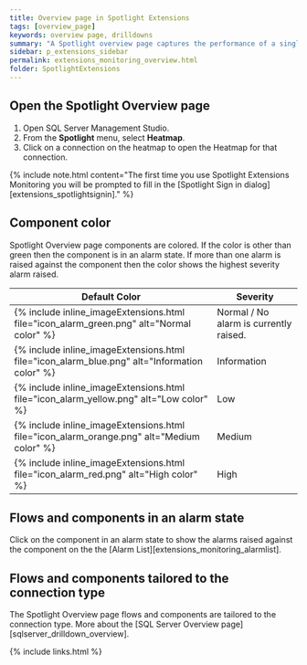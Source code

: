 ```yaml
---
title: Overview page in Spotlight Extensions
tags: [overview_page]
keywords: overview page, drilldowns
summary: "A Spotlight overview page captures the performance of a single monitored connection. Flows and components are updated in real time to highlight obvious bottlenecks and problem areas and color coded to indicate when an alarm is raised."
sidebar: p_extensions_sidebar
permalink: extensions_monitoring_overview.html
folder: SpotlightExtensions
---
```


## Open the Spotlight Overview page

1. Open SQL Server Management Studio.
2. From the **Spotlight** menu, select **Heatmap**.
3. Click on a connection on the heatmap to open the Heatmap for that connection.

{% include note.html content="The first time you use Spotlight Extensions Monitoring you will be prompted to fill in the [Spotlight Sign in dialog][extensions_spotlightsignin]." %}

## Component color
Spotlight Overview page components are colored. If the color is other than green then the component is in an alarm state. If more than one alarm is raised against the component then the color shows the highest severity alarm raised.

Default Color | Severity
--------------|---------
{% include inline_imageExtensions.html file="icon_alarm_green.png" alt="Normal color" %} | Normal / No alarm is currently raised.
{% include inline_imageExtensions.html file="icon_alarm_blue.png" alt="Information color" %} | Information
{% include inline_imageExtensions.html file="icon_alarm_yellow.png" alt="Low color" %} | Low
{% include inline_imageExtensions.html file="icon_alarm_orange.png" alt="Medium color" %} | Medium
{% include inline_imageExtensions.html file="icon_alarm_red.png" alt="High color" %} | High

## Flows and components in an alarm state
Click on the component in an alarm state to show the alarms raised against the component on the the [Alarm List][extensions_monitoring_alarmlist].

## Flows and components tailored to the connection type
The Spotlight Overview page flows and components are tailored to the connection type. More about the [SQL Server Overview page][sqlserver_drilldown_overview].




{% include links.html %}
